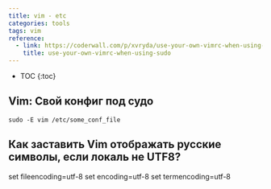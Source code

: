 ```yaml
---
title: vim - etc
categories: tools
tags: vim
reference:
  - link: https://coderwall.com/p/xvryda/use-your-own-vimrc-when-using-sudo
    title: use-your-own-vimrc-when-using-sudo
---
```


* TOC 
{:toc}

## Vim: Свой конфиг под судо

```sudo -E vim /etc/some_conf_file```

## Как заставить Vim отображать русские символы, если локаль не UTF8?

set fileencoding=utf-8
set encoding=utf-8
set termencoding=utf-8
